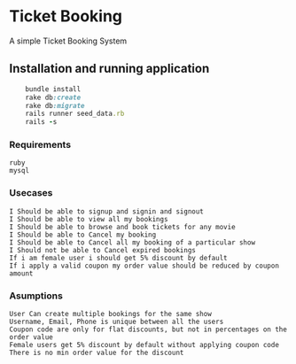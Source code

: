 # Ticket Booking

A simple Ticket Booking System

## Installation and running application

```ruby
	bundle install
	rake db:create
	rake db:migrate
	rails runner seed_data.rb
	rails -s
```

### Requirements
	ruby
	mysql

### Usecases
	I Should be able to signup and signin and signout
	I Should be able to view all my bookings
	I Should be able to browse and book tickets for any movie
	I Should be able to Cancel my booking
	I Should be able to Cancel all my booking of a particular show
	I Should not be able to Cancel expired bookings
	If i am female user i should get 5% discount by default
	If i apply a valid coupon my order value should be reduced by coupon amount


### Asumptions
	User Can create multiple bookings for the same show
	Username, Email, Phone is unique between all the users
	Coupon code are only for flat discounts, but not in percentages on the order value
	Female users get 5% discount by default without applying coupon code
	There is no min order value for the discount
